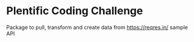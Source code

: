 # Plentific Coding Challenge
Package to pull, transform and create data from https://reqres.in/ sample API
